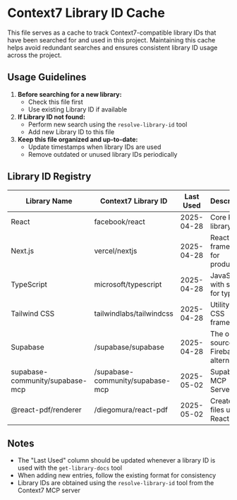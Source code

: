 # Context7 Library ID Cache

This file serves as a cache to track Context7-compatible library IDs that have been searched for and used in this project. Maintaining this cache helps avoid redundant searches and ensures consistent library ID usage across the project.

## Usage Guidelines

1. **Before searching for a new library:**
   - Check this file first
   - Use existing Library ID if available
2. **If Library ID not found:**
   - Perform new search using the `resolve-library-id` tool
   - Add new Library ID to this file
3. **Keep this file organized and up-to-date:**
   - Update timestamps when library IDs are used
   - Remove outdated or unused library IDs periodically

## Library ID Registry

| Library Name | Context7 Library ID | Last Used | Description |
|-------------|-------------------|-----------|-------------|
| React | facebook/react | 2025-04-28 | Core React library |
| Next.js | vercel/nextjs | 2025-04-28 | React framework for production |
| TypeScript | microsoft/typescript | 2025-04-28 | JavaScript with syntax for types |
| Tailwind CSS | tailwindlabs/tailwindcss | 2025-04-28 | Utility-first CSS framework |
| Supabase | /supabase/supabase | 2025-04-28 | The open source Firebase alternative |
| supabase-community/supabase-mcp | /supabase-community/supabase-mcp | 2025-05-02 | Supabase MCP Server |
| @react-pdf/renderer | /diegomura/react-pdf | 2025-05-02 | Create PDF files using React |

## Notes

- The "Last Used" column should be updated whenever a library ID is used with the `get-library-docs` tool
- When adding new entries, follow the existing format for consistency
- Library IDs are obtained using the `resolve-library-id` tool from the Context7 MCP server